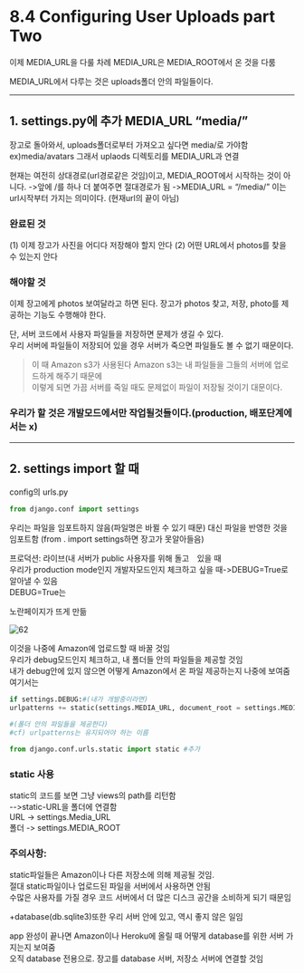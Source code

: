 # 8.4 Configuring User Uploads part Two

이제 MEDIA_URL을 다룰 차례
MEDIA_URL은 MEDIA_ROOT에서 온 것을 다룸

MEDIA_URL에서 다루는 것은 uploads폴더 안의 파일들이다.

<hr/>

## 1. settings.py에 추가 MEDIA_URL “media/”

장고로 돌아와서, uploads폴더로부터 가져오고 싶다면 media/로 가야함  
ex)media/avatars 그래서 uplaods 디렉토리를 MEDIA_URL과 연결

현재는 여전히 상대경로(url경로같은 것임)이고, MEDIA_ROOT에서 시작하는 것이 아니다.
->앞에 /를 하나 더 붙여주면 절대경로가 됨
->MEDIA_URL = “/media/”
이는 url시작부터 가지는 의미이다. (현재url의 끝이 아님)

### 완료된 것

(1) 이제 장고가 사진을 어디다 저장해야 할지 안다
(2) 어떤 URL에서 photos를 찾을 수 있는지 안다

### 해야할 것

이제 장고에게 photos 보여달라고 하면 된다.
장고가 photos 찾고, 저장, photo를 제공하는 기능도 수행해야 한다.

단, 서버 코드에서 사용자 파일들을 저장하면 문제가 생길 수 있다.  
우리 서버에 파일들이 저장되어 있을 경우 서버가 죽으면 파일들도 볼 수 없기 때문이다.

> 이 때 Amazon s3가 사용된다
> Amazon s3는 내 파일들을 그들의 서버에 업로드하게 해주기 때문에  
> 이렇게 되면 가끔 서버를 죽일 때도 문제없이 파일이 저장될 것이기 대문이다.

### 우리가 할 것은 개발모드에서만 작업될것들이다.(production, 배포단계에서는 x)

<hr/>


## 2. settings import 할 때

config의 urls.py

```python
from django.conf import settings
```

우리는 파일을 임포트하지 않음(파일명은 바뀔 수 있기 때문)
대신 파일을 반영한 것을 임포트함
(from . import settings하면 장고가 못알아들음)

프로덕션: 라이브(내 서버가 public 사용자를 위해 돌고　있을 때  
우리가 production mode인지 개발자모드인지 체크하고 싶을 때->DEBUG=True로 알아낼 수 있음  
DEBUG=True는  

노란페이지가 뜨게 만듦  

![62](https://user-images.githubusercontent.com/59404684/90911018-53d1ee80-e413-11ea-9354-dba6b390b882.PNG)

이것을 나중에 Amazon에 업로드할 때 바꿀 것임  
우리가 debug모드인지 체크하고, 내 폴더들 안의 파일들을 제공할 것임  
내가 debug안에 있지 않으면 어떻게 Amazon에서 온 파일 제공하는지 나중에 보여줌  
여기서는  

```python
if settings.DEBUG:#(내가 개발중이라면)
urlpatterns += static(settings.MEDIA_URL, document_root = settings.MEDIA_ROOT)

#(폴더 안의 파일들을 제공한다)
#cf) urlpatterns는 유지되어야 하는 이름

from django.conf.urls.static import static #추가
```

### static 사용  

static의 코드를 보면 그냥 views의 path를 리턴함  
-->static-URL을 폴더에 연결함  
URL -> settings.Media_URL  
폴더 -> settings.MEDIA_ROOT  
 
### 주의사항:　 
static파일들은 Amazon이나 다른 저장소에 의해 제공될 것임.  
절대 static파일이나 업로드된 파일을 서버에서 사용하면 안됨  
수많은 사용자를 가질 경우 코드 서버에서 더 많은 디스크 공간을 소비하게 되기 때문임  

+database(db.sqlite3)또한 우리 서버 안에 있고, 역시 좋지 않은 일임  

app 완성이 끝나면 Amazon이나 Heroku에 올릴 때 어떻게 database를 위한 서버 가지는지 보여줌  
오직 database 전용으로. 장고를 database 서버, 저장소 서버에 연결할 것임  
